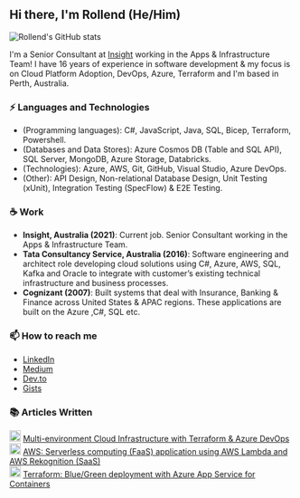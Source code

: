 ## Hi there, I'm Rollend (He/Him)

![Rollend's GitHub stats](https://github-readme-stats.vercel.app/api?username=rollendxavier&theme=dark&show_icons=true&count_private=true)


I'm a Senior Consultant at [Insight](https://au.insight.com/en_AU) working in the Apps & Infrastructure Team! I have 16 years of experience in software development & my focus is on Cloud Platform Adoption, DevOps, Azure, Terraform  and I'm based in Perth, Australia.

### ⚡ Languages and Technologies

* (Programming languages): C#, JavaScript, Java, SQL, Bicep, Terraform, Powershell.
* (Databases and Data Stores): Azure Cosmos DB (Table and SQL API), SQL Server, MongoDB, Azure Storage, Databricks.
* (Technologies): Azure, AWS, Git, GitHub, Visual Studio, Azure DevOps.
* (Other): API Design, Non-relational Database Design, Unit Testing (xUnit), Integration Testing (SpecFlow) & E2E Testing.

### ☕ Work
* **Insight, Australia (2021)**: Current job. Senior Consultant working in the Apps & Infrastructure Team.
* **Tata Consultancy Service, Australia (2016)**: Software engineering and architect role developing cloud solutions using C#, Azure, AWS, SQL, Kafka and Oracle to integrate with customer’s existing technical infrastructure and business processes.
* **Cognizant (2007)**: Built systems that deal with Insurance, Banking & Finance across United States & APAC regions. These applications are built on the Azure ,C#, SQL etc.


### 📫 How to reach me

* [LinkedIn](https://www.linkedin.com/in/rollendxavier/)
* [Medium](https://rollendxavier.medium.com/)
* [Dev.to](https://dev.to/rollendxavier)
* [Gists](https://gist.github.com/rollendxavier)

### :books: Articles Written
<img src="https://insight-services-apac.github.io/assets/images/favicon.ico.png" width="20" height="20"> [Multi-environment Cloud Infrastructure with Terraform & Azure DevOps](https://insight-services-apac.github.io/2022/07/13/terraform-multienvironment.html)<br>
<img src="https://user-images.githubusercontent.com/36799589/96227773-3acc6080-0fb2-11eb-837f-f5026d472969.jpg" width="20" height="20"> [AWS: Serverless computing (FaaS) application using AWS Lambda and AWS Rekognition (SaaS)](https://medium.com/@rollendxavier/aws-serverless-computing-faas-application-using-aws-lambda-and-aws-rekognition-saas-dbc072cee258)<br>
<img src="https://user-images.githubusercontent.com/36799589/96227773-3acc6080-0fb2-11eb-837f-f5026d472969.jpg" width="20" height="20"> [Terraform: Blue/Green deployment with Azure App Service for Containers](https://medium.com/devops-dev/terraform-blue-green-deployment-with-azure-app-service-for-containers-978f3cc6479f)
<!---
rollendxavier/rollendxavier is a ✨ special ✨ repository because its `README.md` (this file) appears on your GitHub profile.
You can click the Preview link to take a look at your changes.
--->

